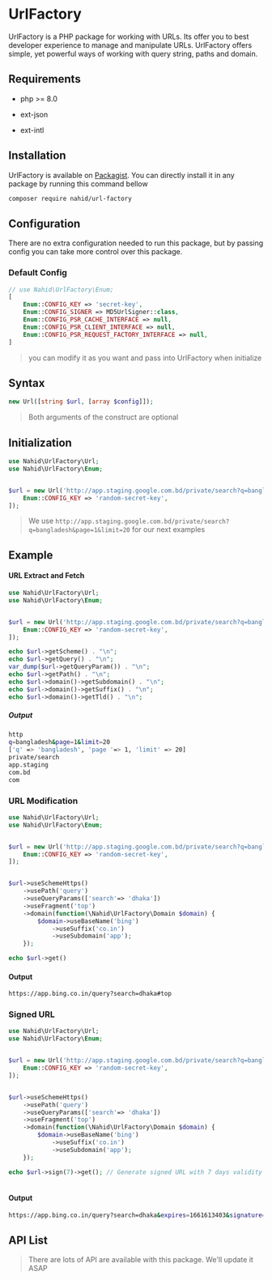 # UrlFactory

UrlFactory is a PHP package for working with URLs. Its offer you to best developer experience to manage and manipulate URLs. UrlFactory offers simple, yet powerful ways of working with query string, paths and domain.



## Requirements

- php >= 8.0

- ext-json

- ext-intl



## Installation

UrlFactory is available on [Packagist](https://packagist.org/packages/nahid/url-factory). You can directly install it in any package by running this command bellow



```bash
composer require nahid/url-factory
```

## Configuration

There are no extra configuration needed to run this package, but by passing config you can take more control over this package.



### Default Config

```php
// use Nahid\UrlFactory\Enum;
[
    Enum::CONFIG_KEY => 'secret-key',
    Enum::CONFIG_SIGNER => MD5UrlSigner::class,
    Enum::CONFIG_PSR_CACHE_INTERFACE => null,
    Enum::CONFIG_PSR_CLIENT_INTERFACE => null,
    Enum::CONFIG_PSR_REQUEST_FACTORY_INTERFACE => null,
]
```

> you can modify it as you want and pass into UrlFactory when initialize



## Syntax

```php
new Url([string $url, [array $config]]);
```

> Both arguments of the construct are optional



## Initialization

```php
use Nahid\UrlFactory\Url;
use Nahid\UrlFactory\Enum;


$url = new Url('http://app.staging.google.com.bd/private/search?q=bangladesh&page=1&limit=20', [
    Enum::CONFIG_KEY => 'random-secret-key',
]);
```

> We use `http://app.staging.google.com.bd/private/search?q=bangladesh&page=1&limit=20` for our next examples



## Example

#### URL Extract and Fetch

```php
use Nahid\UrlFactory\Url;
use Nahid\UrlFactory\Enum;


$url = new Url('http://app.staging.google.com.bd/private/search?q=bangladesh&page=1&limit=20', [
    Enum::CONFIG_KEY => 'random-secret-key',
]);

echo $url->getScheme() . "\n";
echo $url->getQuery() . "\n";
var_dump($url->getQueryParam()) . "\n";
echo $url->getPath() . "\n";
echo $url->domain()->getSubdomain() . "\n";
echo $url->domain()->getSuffix() . "\n";
echo $url->domain()->getTld() . "\n";

```



##### Output

```bash
http
q=bangladesh&page=1&limit=20
['q' => 'bangladesh', 'page '=> 1, 'limit' => 20]
private/search
app.staging
com.bd
com
```



### URL Modification

```php
use Nahid\UrlFactory\Url;
use Nahid\UrlFactory\Enum;


$url = new Url('http://app.staging.google.com.bd/private/search?q=bangladesh&page=1&limit=20', [
    Enum::CONFIG_KEY => 'random-secret-key',
]);


$url->useSchemeHttps()
    ->usePath('query')
    ->useQueryParams(['search'=> 'dhaka'])
    ->useFragment('top')
    ->domain(function(\Nahid\UrlFactory\Domain $domain) {
        $domain->useBaseName('bing')
            ->useSuffix('co.in')
            ->useSubdomain('app');
    });

echo $url->get()
```

#### Output

```bash
https://app.bing.co.in/query?search=dhaka#top
```



### Signed URL

```php
use Nahid\UrlFactory\Url;
use Nahid\UrlFactory\Enum;


$url = new Url('http://app.staging.google.com.bd/private/search?q=bangladesh&page=1&limit=20', [
    Enum::CONFIG_KEY => 'random-secret-key',
]);


$url->useSchemeHttps()
    ->usePath('query')
    ->useQueryParams(['search'=> 'dhaka'])
    ->useFragment('top')
    ->domain(function(\Nahid\UrlFactory\Domain $domain) {
        $domain->useBaseName('bing')
            ->useSuffix('co.in')
            ->useSubdomain('app');
    });

echo $url->sign(7)->get(); // Generate signed URL with 7 days validity
 
```



#### Output

```bash
https://app.bing.co.in/query?search=dhaka&expires=1661613403&signature=5fd3f94c145731a085f6964cb3c4d03d#top
```



## API List

> There are lots of API are available with this package. We'll update it ASAP
